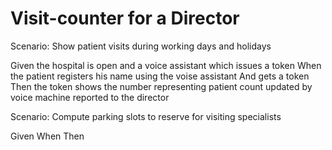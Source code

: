 # Visit-counter for a Director

Scenario: Show patient visits during working days and holidays

  Given the hospital is open and a voice assistant which issues a token
  When the patient registers his name using the voise assistant
  And gets a token
  Then the token shows the number representing patient count
  updated by voice machine reported to the director

Scenario: Compute parking slots to reserve for visiting specialists

  Given
  When
  Then
